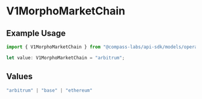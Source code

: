 # V1MorphoMarketChain

## Example Usage

```typescript
import { V1MorphoMarketChain } from "@compass-labs/api-sdk/models/operations";

let value: V1MorphoMarketChain = "arbitrum";
```

## Values

```typescript
"arbitrum" | "base" | "ethereum"
```
